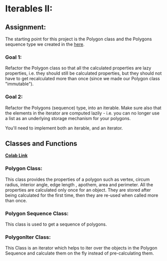 # **Iterables II:**

## **Assignment:**

The starting point for this project is the Polygon class and the Polygons sequence type we created in the <a href="https://github.com/m-shilpa/EPAI/tree/main/Session_10_Sequence_Types">here</a>.

### **Goal 1:**
Refactor the Polygon class so that all the calculated properties are lazy properties, i.e. they should still be calculated properties, but they should not have to get recalculated more than once (since we made our Polygon class "immutable").

### **Goal 2:**
Refactor the Polygons (sequence) type, into an iterable. Make sure also that the elements in the iterator are computed lazily - i.e. you can no longer use a list as an underlying storage mechanism for your polygons.

You'll need to implement both an iterable, and an iterator.

## Classes and Functions

<a href="https://colab.research.google.com/drive/1QhdOQehsCBEvySigZB2mKIX8abM8gjlC?usp=sharing"><b>Colab Link</b></a>


### **Polygon Class:**

This class provides the properties of a polygon such as vertex, circum radius, interior angle, edge length , apothem, area and perimeter. All the properties are calculated only once for an object. They are stored after being calculated for the first time, then they are re-used when called more than once.

### **Polygon Sequence Class:**

This class is used to get a sequence of polygons.

### **PolygonIter Class:**

This Class is an iterator which helps to iter over the objects in the Polygon Sequence and calculate them on the fly instead of pre-calculating them.
